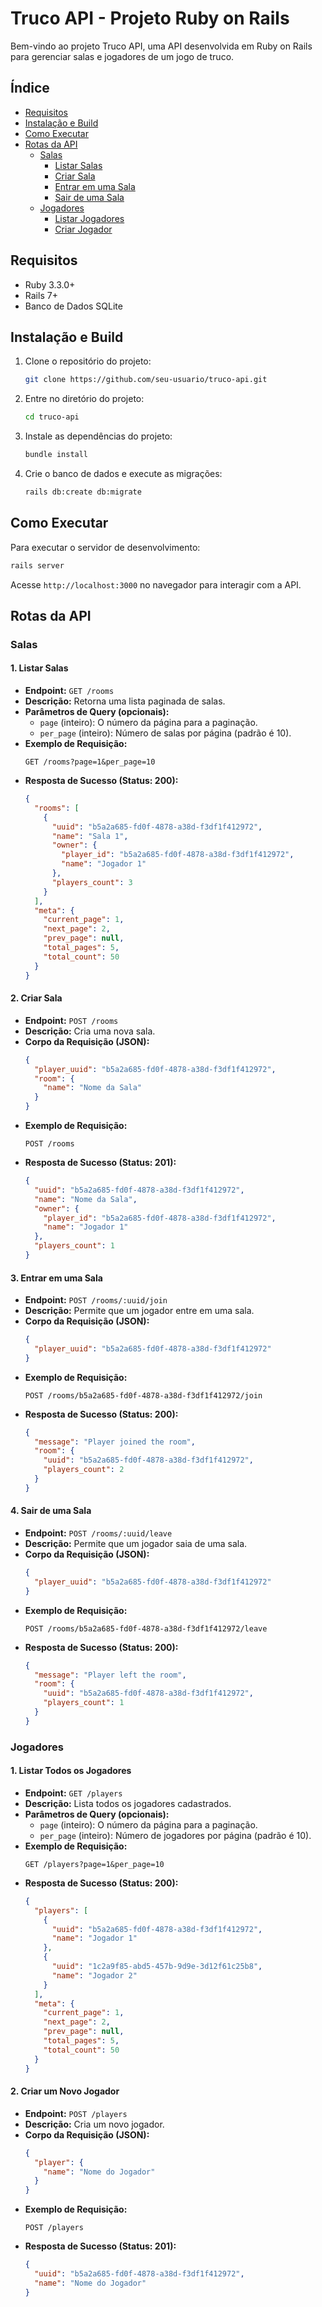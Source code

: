 # Truco API - Projeto Ruby on Rails

Bem-vindo ao projeto Truco API, uma API desenvolvida em Ruby on Rails para gerenciar salas e jogadores de um jogo de truco.

## Índice
- [Requisitos](#requisitos)
- [Instalação e Build](#instala%C3%A7%C3%A3o-e-build)
- [Como Executar](#como-executar)
- [Rotas da API](#rotas-da-api)
  - [Salas](#salas)
    - [Listar Salas](#1-listar-salas)
    - [Criar Sala](#2-criar-sala)
    - [Entrar em uma Sala](#3-entrar-em-uma-sala)
    - [Sair de uma Sala](#4-sair-de-uma-sala)
  - [Jogadores](#jogadores)
    - [Listar Jogadores](#1-listar-todos-os-jogadores)
    - [Criar Jogador](#2-criar-um-novo-jogador)

## Requisitos

- Ruby 3.3.0+
- Rails 7+
- Banco de Dados SQLite

## Instalação e Build

1. Clone o repositório do projeto:
   ```sh
   git clone https://github.com/seu-usuario/truco-api.git
   ```
2. Entre no diretório do projeto:
   ```sh
   cd truco-api
   ```
3. Instale as dependências do projeto:
   ```sh
   bundle install
   ```
4. Crie o banco de dados e execute as migrações:
   ```sh
   rails db:create db:migrate
   ```

## Como Executar

Para executar o servidor de desenvolvimento:
```sh
rails server
```
Acesse `http://localhost:3000` no navegador para interagir com a API.

## Rotas da API

### Salas

#### 1. Listar Salas
- **Endpoint:** `GET /rooms`
- **Descrição:** Retorna uma lista paginada de salas.
- **Parâmetros de Query (opcionais):**
  - `page` (inteiro): O número da página para a paginação.
  - `per_page` (inteiro): Número de salas por página (padrão é 10).
- **Exemplo de Requisição:**
  ```
  GET /rooms?page=1&per_page=10
  ```
- **Resposta de Sucesso (Status: 200):**
  ```json
  {
    "rooms": [
      {
        "uuid": "b5a2a685-fd0f-4878-a38d-f3df1f412972",
        "name": "Sala 1",
        "owner": {
          "player_id": "b5a2a685-fd0f-4878-a38d-f3df1f412972",
          "name": "Jogador 1"
        },
        "players_count": 3
      }
    ],
    "meta": {
      "current_page": 1,
      "next_page": 2,
      "prev_page": null,
      "total_pages": 5,
      "total_count": 50
    }
  }
  ```

#### 2. Criar Sala
- **Endpoint:** `POST /rooms`
- **Descrição:** Cria uma nova sala.
- **Corpo da Requisição (JSON):**
  ```json
  {
    "player_uuid": "b5a2a685-fd0f-4878-a38d-f3df1f412972",
    "room": {
      "name": "Nome da Sala"
    }
  }
  ```
- **Exemplo de Requisição:**
  ```
  POST /rooms
  ```
- **Resposta de Sucesso (Status: 201):**
  ```json
  {
    "uuid": "b5a2a685-fd0f-4878-a38d-f3df1f412972",
    "name": "Nome da Sala",
    "owner": {
      "player_id": "b5a2a685-fd0f-4878-a38d-f3df1f412972",
      "name": "Jogador 1"
    },
    "players_count": 1
  }
  ```

#### 3. Entrar em uma Sala
- **Endpoint:** `POST /rooms/:uuid/join`
- **Descrição:** Permite que um jogador entre em uma sala.
- **Corpo da Requisição (JSON):**
  ```json
  {
    "player_uuid": "b5a2a685-fd0f-4878-a38d-f3df1f412972"
  }
  ```
- **Exemplo de Requisição:**
  ```
  POST /rooms/b5a2a685-fd0f-4878-a38d-f3df1f412972/join
  ```
- **Resposta de Sucesso (Status: 200):**
  ```json
  {
    "message": "Player joined the room",
    "room": {
      "uuid": "b5a2a685-fd0f-4878-a38d-f3df1f412972",
      "players_count": 2
    }
  }
  ```

#### 4. Sair de uma Sala
- **Endpoint:** `POST /rooms/:uuid/leave`
- **Descrição:** Permite que um jogador saia de uma sala.
- **Corpo da Requisição (JSON):**
  ```json
  {
    "player_uuid": "b5a2a685-fd0f-4878-a38d-f3df1f412972"
  }
  ```
- **Exemplo de Requisição:**
  ```
  POST /rooms/b5a2a685-fd0f-4878-a38d-f3df1f412972/leave
  ```
- **Resposta de Sucesso (Status: 200):**
  ```json
  {
    "message": "Player left the room",
    "room": {
      "uuid": "b5a2a685-fd0f-4878-a38d-f3df1f412972",
      "players_count": 1
    }
  }
  ```

### Jogadores

#### 1. Listar Todos os Jogadores
- **Endpoint:** `GET /players`
- **Descrição:** Lista todos os jogadores cadastrados.
- **Parâmetros de Query (opcionais):**
  - `page` (inteiro): O número da página para a paginação.
  - `per_page` (inteiro): Número de jogadores por página (padrão é 10).
- **Exemplo de Requisição:**
  ```
  GET /players?page=1&per_page=10
  ```
- **Resposta de Sucesso (Status: 200):**
  ```json
  {
    "players": [
      {
        "uuid": "b5a2a685-fd0f-4878-a38d-f3df1f412972",
        "name": "Jogador 1"
      },
      {
        "uuid": "1c2a9f85-abd5-457b-9d9e-3d12f61c25b8",
        "name": "Jogador 2"
      }
    ],
    "meta": {
      "current_page": 1,
      "next_page": 2,
      "prev_page": null,
      "total_pages": 5,
      "total_count": 50
    }
  }
  ```

#### 2. Criar um Novo Jogador
- **Endpoint:** `POST /players`
- **Descrição:** Cria um novo jogador.
- **Corpo da Requisição (JSON):**
  ```json
  {
    "player": {
      "name": "Nome do Jogador"
    }
  }
  ```
- **Exemplo de Requisição:**
  ```
  POST /players
  ```
- **Resposta de Sucesso (Status: 201):**
  ```json
  {
    "uuid": "b5a2a685-fd0f-4878-a38d-f3df1f412972",
    "name": "Nome do Jogador"
  }
  ```

